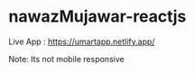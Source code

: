 # nawazMujawar-reactjs


Live App : https://umartapp.netlify.app/



Note: Its not mobile responsive
